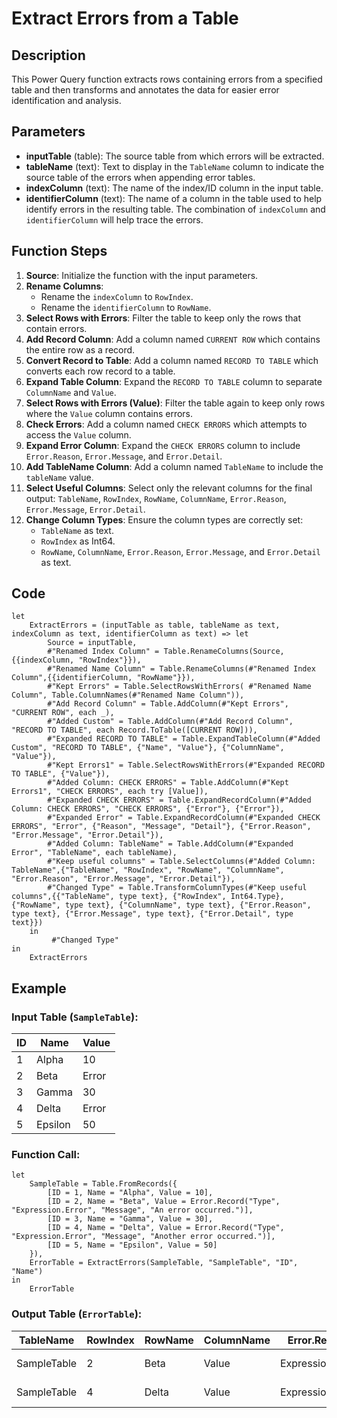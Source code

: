 # Extract Errors from a Table

## Description

This Power Query function extracts rows containing errors from a specified table and then transforms and annotates the data for easier error identification and analysis.

## Parameters
- **inputTable** (table): The source table from which errors will be extracted.
- **tableName** (text): Text to display in the `TableName` column to indicate the source table of the errors when appending error tables.
- **indexColumn** (text): The name of the index/ID column in the input table.
- **identifierColumn** (text): The name of a column in the table used to help identify errors in the resulting table. The combination of `indexColumn` and `identifierColumn` will help trace the errors.


## Function Steps

1. **Source**: Initialize the function with the input parameters.
2. **Rename Columns**:
   - Rename the `indexColumn` to `RowIndex`.
   - Rename the `identifierColumn` to `RowName`.
3. **Select Rows with Errors**: Filter the table to keep only the rows that contain errors.
4. **Add Record Column**: Add a column named `CURRENT ROW` which contains the entire row as a record.
5. **Convert Record to Table**: Add a column named `RECORD TO TABLE` which converts each row record to a table.
6. **Expand Table Column**: Expand the `RECORD TO TABLE` column to separate `ColumnName` and `Value`.
7. **Select Rows with Errors (Value)**: Filter the table again to keep only rows where the `Value` column contains errors.
8. **Check Errors**: Add a column named `CHECK ERRORS` which attempts to access the `Value` column.
9. **Expand Error Column**: Expand the `CHECK ERRORS` column to include `Error.Reason`, `Error.Message`, and `Error.Detail`.
10. **Add TableName Column**: Add a column named `TableName` to include the `tableName` value.
11. **Select Useful Columns**: Select only the relevant columns for the final output: `TableName`, `RowIndex`, `RowName`, `ColumnName`, `Error.Reason`, `Error.Message`, `Error.Detail`.
12. **Change Column Types**: Ensure the column types are correctly set:
    - `TableName` as text.
    - `RowIndex` as Int64.
    - `RowName`, `ColumnName`, `Error.Reason`, `Error.Message`, and `Error.Detail` as text.


## Code


```
let
    ExtractErrors = (inputTable as table, tableName as text, indexColumn as text, identifierColumn as text) => let
        Source = inputTable,
        #"Renamed Index Column" = Table.RenameColumns(Source,{{indexColumn, "RowIndex"}}),
        #"Renamed Name Column" = Table.RenameColumns(#"Renamed Index Column",{{identifierColumn, "RowName"}}),
        #"Kept Errors" = Table.SelectRowsWithErrors( #"Renamed Name Column", Table.ColumnNames(#"Renamed Name Column")),
        #"Add Record Column" = Table.AddColumn(#"Kept Errors", "CURRENT ROW", each _),
        #"Added Custom" = Table.AddColumn(#"Add Record Column", "RECORD TO TABLE", each Record.ToTable([CURRENT ROW])),
        #"Expanded RECORD TO TABLE" = Table.ExpandTableColumn(#"Added Custom", "RECORD TO TABLE", {"Name", "Value"}, {"ColumnName", "Value"}),
        #"Kept Errors1" = Table.SelectRowsWithErrors(#"Expanded RECORD TO TABLE", {"Value"}),
        #"Added Column: CHECK ERRORS" = Table.AddColumn(#"Kept Errors1", "CHECK ERRORS", each try [Value]),
        #"Expanded CHECK ERRORS" = Table.ExpandRecordColumn(#"Added Column: CHECK ERRORS", "CHECK ERRORS", {"Error"}, {"Error"}),
        #"Expanded Error" = Table.ExpandRecordColumn(#"Expanded CHECK ERRORS", "Error", {"Reason", "Message", "Detail"}, {"Error.Reason", "Error.Message", "Error.Detail"}),
        #"Added Column: TableName" = Table.AddColumn(#"Expanded Error", "TableName", each tableName),
        #"Keep useful columns" = Table.SelectColumns(#"Added Column: TableName",{"TableName", "RowIndex", "RowName", "ColumnName", "Error.Reason", "Error.Message", "Error.Detail"}),
        #"Changed Type" = Table.TransformColumnTypes(#"Keep useful columns",{{"TableName", type text}, {"RowIndex", Int64.Type}, {"RowName", type text}, {"ColumnName", type text}, {"Error.Reason", type text}, {"Error.Message", type text}, {"Error.Detail", type text}})
    in
         #"Changed Type"
in
    ExtractErrors
```

## Example

### Input Table (`SampleTable`):

| ID  | Name    | Value  |
|-----|---------|--------|
| 1   | Alpha   | 10     |
| 2   | Beta    | Error  |
| 3   | Gamma   | 30     |
| 4   | Delta   | Error  |
| 5   | Epsilon | 50     |

### Function Call:

```
let
    SampleTable = Table.FromRecords({
        [ID = 1, Name = "Alpha", Value = 10],
        [ID = 2, Name = "Beta", Value = Error.Record("Type", "Expression.Error", "Message", "An error occurred.")],
        [ID = 3, Name = "Gamma", Value = 30],
        [ID = 4, Name = "Delta", Value = Error.Record("Type", "Expression.Error", "Message", "Another error occurred.")],
        [ID = 5, Name = "Epsilon", Value = 50]
    }),
    ErrorTable = ExtractErrors(SampleTable, "SampleTable", "ID", "Name")
in
    ErrorTable
```

### Output Table (`ErrorTable`):

| TableName  | RowIndex | RowName | ColumnName | Error.Reason     | Error.Message           | Error.Detail |
|------------|----------|---------|------------|------------------|-------------------------|--------------|
| SampleTable| 2        | Beta    | Value      | Expression.Error | An error occurred.      | (details)    |
| SampleTable| 4        | Delta   | Value      | Expression.Error | Another error occurred. | (details)    |
